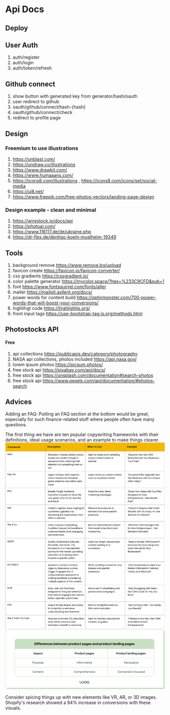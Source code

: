 # Api Docs

## Deploy

## User Auth
1. auth/register
2. auth/login
3. auth/token/refresh

## Github connect
1. show button with generated key from generator/hash/oauth
2. user redirect to github
3. oauth/github/connect/hash-{hash}
4. oauth/github/connect/check
5. redirect to profile page

## Design
### Freemium to use illustrations
1. https://unblast.com/
2. https://undraw.co/illustrations
3. https://www.drawkit.com/
4. https://www.humaaans.com/
5. https://icons8.com/illustrations , https://icons8.com/icons/set/social-media
6. https://ui8.net/
7. https://www.freepik.com/free-photos-vectors/landing-page-design

### Design example - clean and minimal
1. https://wirestock.io/docs/api
2. https://photoai.com/
3. https://www.116117.de/de/ukraine.php
4. https://dr-flex.de/dentigo-koeln-muelheim-19349

## Tools
1. background remove https://www.remove.bg/upload
2. favicon create https://favicon.io/favicon-converter/
3. css gradients https://cssgradient.io/
4. color palette generator https://mycolor.space/?hex=%233C9CFD&sub=1
5. font https://www.fontsquirrel.com/fonts/aller
6. mailer https://mailpit.axllent.org/docs/
7. power words for content build https://optinmonster.com/700-power-words-that-will-boost-your-conversions/
8. highlihgt code https://highlightjs.org/
9. front input tags https://use-bootstrap-tag.js.org/methods.html

## Photostocks API

#### Free
1. api collections https://publicapis.dev/category/photography
2. NASA api collections, photos included https://api.nasa.gov/
3. lorem ipsum photos https://picsum.photos/
4. free stock api https://pixabay.com/api/docs/
5. free stock api https://unsplash.com/documentation#search-photos
6. free stock api https://www.pexels.com/api/documentation/#photos-search

## Advices

Adding an FAQ: Putting an FAQ section at the bottom would be great, especially for such finance-related stuff where people often have many questions.

The first thing we have are ten popular copywriting frameworks with their definitions, ideal usage scenarios, and an example to make things clearer.
![img.png](docs/copywriting-frameworks.png)
![img.png](docs/product-page-and-landing-page-difference.png)


Consider spicing things up with new elements like VR, AR, or 3D images. Shopify's research showed a 94% increase in conversions with these visuals.

